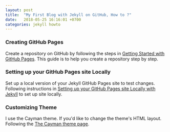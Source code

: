 ```yaml
---
layout: post
title:  "My First Blog with Jekyll on GitHub, How to ?"
date:   2018-05-25 16:16:01 +0700
categories: jekyll howto
---
```

### Creating GitHub Pages
Create a repository on GitHub by following the steps in
[Getting Started with GitHub Pages](https://guides.github.com/features/pages/).
This guide is to help you create a repository step by step.

### Setting up your GitHub Pages site Locally
Set up a local version of your Jekyll GitHub Pages site to test changes.
Following instructions in [Setting up your GitHub Pages site Locally with Jekyll](https://help.github.com/articles/setting-up-your-github-pages-site-locally-with-jekyll/)
to set up site locally.

### Customizing Theme
I use the Cayman theme. If you'd like to change the theme's HTML layout. Following
the [The Cayman theme page](https://github.com/pages-themes/cayman).
